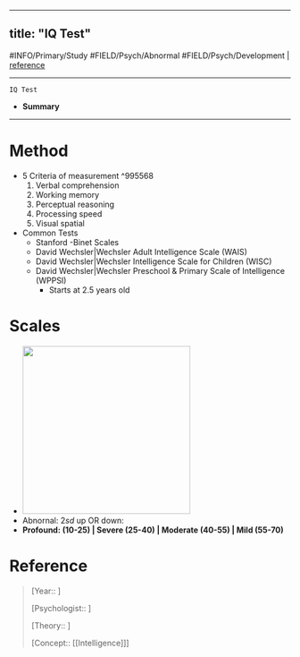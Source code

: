 
---
title: "IQ Test"
---


#INFO/Primary/Study #FIELD/Psych/Abnormal #FIELD/Psych/Development  | [reference]()

---

`IQ Test`
- **Summary**

---


# Method

- 5 Criteria of measurement ^995568
    1.  Verbal comprehension
    2.  Working memory
    3.  Perceptual reasoning
    4.  Processing speed
    5.  Visual spatial
- Common Tests
    - Stanford -Binet Scales
    - David Wechsler|Wechsler Adult Intelligence Scale (WAIS)
    - David Wechsler|Wechsler Intelligence Scale for Children (WISC)
    - David Wechsler|Wechsler Preschool & Primary Scale of Intelligence (WPPSI)
        - Starts at 2.5 years old

# Scales

- <img src="https://upload.wikimedia.org/wikipedia/commons/3/39/IQ_distribution.svg" width="300">
- Abnornal:  $2sd$ up OR down: 
- **Profound: (10-25) | Severe (25-40) | Moderate (40-55) | Mild (55-70)**


# Reference

> [Year:: ]
> 
> [Psychologist:: ]
> 
> [Theory:: ]
> 
> [Concept:: [[Intelligence]]]


